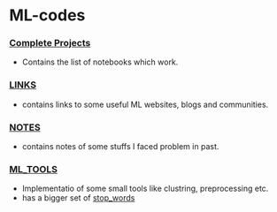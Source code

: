 # ML-codes

### [Complete Projects](https://github.com/Saharsh007/ML-codes/tree/master/COMPELTE_PROJECTS)
- Contains the list of notebooks which work.

### [LINKS](https://github.com/Saharsh007/ML-codes/tree/master/LINKS)
- contains links to some useful ML websites, blogs and communities.

### [NOTES](https://github.com/Saharsh007/ML-codes/tree/master/NOTES)
- contains notes of some stuffs I faced problem in past.

### [ML_TOOLS](https://github.com/Saharsh007/ML-codes/tree/master/ML_TOOLS)
- Implementatio of some small tools like clustring, preprocessing etc.
- has a bigger set of [stop_words](https://github.com/Saharsh007/ML-codes/blob/master/ML_TOOLS/biggerSetOf_stopwords.txt)    
